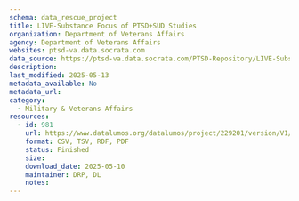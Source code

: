 ```yaml
---
schema: data_rescue_project 
title: LIVE-Substance Focus of PTSD+SUD Studies
organization: Department of Veterans Affairs
agency: Department of Veterans Affairs
websites: ptsd-va.data.socrata.com
data_source: https://ptsd-va.data.socrata.com/PTSD-Repository/LIVE-Substance-Focus-of-PTSD-SUD-Studies/aeui-nszr
description: 
last_modified: 2025-05-13
metadata_available: No
metadata_url: 
category:
  - Military & Veterans Affairs 
resources:
  - id: 981
    url: https://www.datalumos.org/datalumos/project/229201/version/V1/view
    format: CSV, TSV, RDF, PDF
    status: Finished
    size: 
    download_date: 2025-05-10
    maintainer: DRP, DL
    notes: 
---
```

